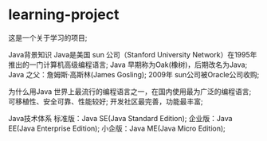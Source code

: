 # learning-project
这是一个关于学习的项目;




Java背景知识
Java是美国 sun 公司（Stanford University Network）在1995年推出的一门计算机高级编程语言;
Java 早期称为Oak(橡树)，后期改名为Java;
Java 之父：詹姆斯·高斯林(James Gosling);
2009年 sun公司被Oracle公司收购;

为什么用Java
世界上最流行的编程语言之一，在国内使用最为广泛的编程语言;
可移植性、安全可靠、性能较好;
开发社区最完善，功能最丰富;

Java技术体系
标准版：Java SE(Java Standard Edition);
企业版：Java EE(Java Enterprise Edition);
小企版：Java ME(Java Micro Edition);
